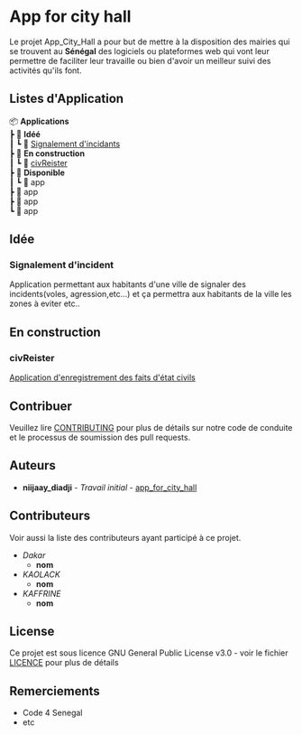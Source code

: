 # App for city hall

Le projet App_City_Hall a pour but de mettre à la disposition des mairies qui se trouvent au **Sénégal** des logiciels ou plateformes web qui vont leur permettre de faciliter leur travaille ou bien d'avoir un meilleur suivi des activités qu'ils font.

## Listes d'Application

📦 **Applications**\
  ┣ 📂 **Idéé**\
  ┃ ┗ 📜 [Signalement d'incidants](#Signalement-d-incidents)\
  ┣ 📂 **En construction**\
  ┃ ┗ 📜 [civReister](#civReister)\
  ┣ 📂 **Disponible**\
  ┃ ┗ 📜 app\
  ┣ 📜 app\
  ┣ 📜 app\
  ┗ 📜 app

## Idée

### Signalement d'incident

Application permettant aux habitants d'une ville de signaler des incidents(voles, agression,etc...) et ça permettra aux habitants de la ville les zones à eviter etc..

## En construction

### civReister

[Application d'enregistrement des faits d'état civils](https://github.com/dofbi/civRegister)

## Contribuer

Veuillez lire [CONTRIBUTING](CONTRIBUTING.md) pour plus de détails sur notre code de conduite et le processus de soumission des pull requests.

## Auteurs

* **niijaay_diadji** - *Travail initial* - [app_for_city_hall](https://github.com/diadjii/app_for_city_hall)

## Contributeurs

Voir aussi la liste des contributeurs ayant participé à ce projet.

* *Dakar*
	* **nom**
* *KAOLACK*
	* **nom**
* *KAFFRINE*
	* **nom**

## License

Ce projet est sous licence GNU General Public License v3.0 - voir le fichier [LICENCE](LICENSE) pour plus de détails

## Remerciements

* Code 4 Senegal
* etc
